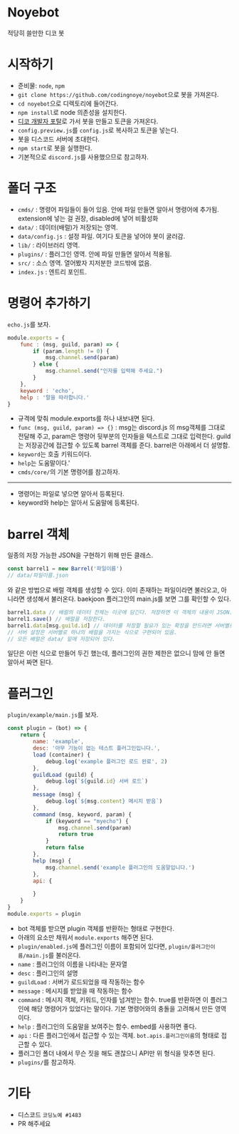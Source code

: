 Noyebot
=======
적당히 쓸만한 디코 봇
# 시작하기
* 준비물: ```node```, ```npm```
* ```git clone https://github.com/codingnoye/noyebot```으로 봇을 가져온다.
* ```cd noyebot```으로 디렉토리에 들어간다.
* ```npm install```로 node 의존성을 설치한다. 
* [디코 개발자 포탈](https://discordapp.com/developers/applications/)로 가서 봇을 만들고 토큰을 가져온다.
* ```config.preview.js```를 ```config.js```로 복사하고 토큰을 넣는다.
* 봇을 디스코드 서버에 초대한다.
* ```npm start```로 봇을 실행한다. 
* 기본적으로 ```discord.js```를 사용했으므로 참고하자.
# 폴더 구조
* ```cmds/``` : 명령어 파일들이 들어 있음. 안에 파일 만들면 알아서 명령어에 추가됨. extension에 넣는 걸 권장, disabled에 넣어 비활성화
* ```data/``` : 데이터(배럴)가 저장되는 영역.
* ```data/config.js``` : 설정 파일. 여기다 토큰을 넣어야 봇이 굴러감.
* ```lib/``` : 라이브러리 영역.
* ```plugins/``` : 플러그인 영역. 안에 파일 만들면 알아서 적용됨.
* ```src/``` : 소스 영역. 열어봤자 지저분한 코드밖에 없음.
* ```index.js``` : 엔트리 포인트.
# 명령어 추가하기
```echo.js```를 보자.
```js
module.exports = {
    func : (msg, guild, param) => {
        if (param.length != 0) {
            msg.channel.send(param)
        } else {
            msg.channel.send("인자를 입력해 주세요.")
        }
    },
    keyword : 'echo',
    help : '말을 따라합니다.'
}
```
* 규격에 맞춰 module.exports를 하나 내보내면 된다.
* ```func (msg, guild, param) => {}``` : msg는 discord.js 의 msg객체를 그대로 전달해 주고, param은 명령어 뒷부분의 인자들을 텍스트로 그대로 입력한다. guild는 저장공간에 접근할 수 있도록 barrel 객체를 준다. barrel은 아래에서 더 설명함.
* ```keyword```는 호출 키워드이다.
* ```help```는 도움말이다.'
* ```cmds/core/```의 기본 명령어를 참고하자. 
-----
* 명령어는 파일로 넣으면 알아서 등록된다.
* keyword와 help는 알아서 도움말에 등록된다.
# barrel 객체
일종의 저장 가능한 JSON을 구현하기 위해 만든 클래스.
```js
const barrel1 = new Barrel('파일이름')
// data/파일이름.json
```
와 같은 방법으로 배럴 객체를 생성할 수 있다. 이미 존재하는 파일이라면 불러오고, 아니라면 생성해서 불러온다. baekjoon 플러그인의 main.js를 보면 그를 확인할 수 있다.
```js
barrel1.data // 배럴의 데이터 전체는 이곳에 담긴다. 저장하면 이 객체의 내용이 JSON.stringify 된다.
barrel1.save() // 배럴을 저장한다.
barrel1.data[msg.guild.id] // 데이터를 저장할 필요가 있는 확장을 만드려면 서버별로 데이터를 따로 저장하는 것이 좋을 것이다.
// 서버 설정은 서버별로 하나의 배럴을 가지는 식으로 구현되어 있음.
// 모든 배럴은 data/ 밑에 저장되어 있다.
```
일단은 이런 식으로 만들어 두긴 했는데, 플러그인의 권한 제한은 없으니 맘에 안 들면 알아서 짜면 된다.
# 플러그인
```plugin/example/main.js```를 보자.
```js
const plugin = (bot) => {
    return {
        name: 'example',
        desc: '아무 기능이 없는 테스트 플러그인입니다.',
        load (container) {
            debug.log('example 플러그인 로드 완료', 2)
        },
        guildLoad (guild) {
            debug.log(`${guild.id} 서버 로드`)
        },
        message (msg) {
            debug.log(`${msg.content} 메시지 받음`)
        },
        command (msg, keyword, param) {
            if (keyword == "myecho") {
                msg.channel.send(param)
                return true
            }
            return false
        },
        help (msg) {
            msg.channel.send('example 플러그인의 도움말입니다.')
        },
        api: {
            
        }
    }
}
module.exports = plugin
```
* bot 객체를 받으면 plugin 객체를 반환하는 형태로 구현한다.
* 아래의 요소만 채워서 ```module.exports``` 해주면 된다.
* ```plugin/enabled.js```에 플러그인 이름이 포함되어 있다면, ```plugin/플러그인이름/main.js```를 불러온다.
* ```name``` : 플러그인의 이름을 나타내는 문자열
* ```desc``` : 플러그인의 설명
* ```guildLoad``` : 서버가 로드되었을 때 작동하는 함수
* ```message``` : 메시지를 받았을 때 작동하는 함수
* ```command``` : 메시지 객체, 키워드, 인자를 넘겨받는 함수. true를 반환하면 이 플러그인에 해당 명령어가 있었다는 말이다. 기본 명령어와의 충돌을 고려해서 만든 영역이다.
* ```help``` : 플러그인의 도움말을 보여주는 함수. embed를 사용하면 좋다.
* ```api``` : 다른 플러그인에서 접근할 수 있는 객체. ```bot.apis.플러그인이름```의 형태로 접근할 수 있다.
* 플러그인 폴더 내에서 무슨 짓을 해도 괜찮으니 API만 위 형식을 맞추면 된다.
* ```plugins/```를 참고하자.
# 기타
* 디스코드 ```코딩노예 #1483```
* PR 해주세요